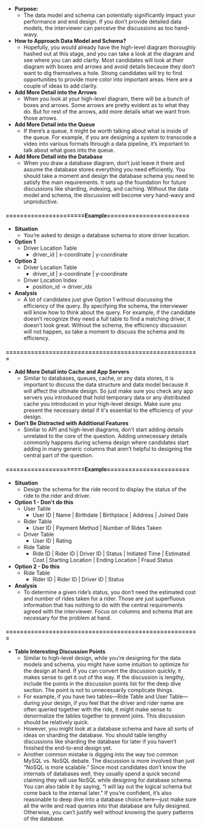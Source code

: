 - **Purpose:**
	- The data model and schema can potentially significantly impact your performance and end design. If you don’t provide detailed data models, the interviewer can perceive the discussions as too hand-wavy.
- **How to Approach Data Model and Schema?**
	- Hopefully, you would already have the high-level diagram thoroughly hashed out at this stage, and you can take a look at the diagram and see where you can add clarity. Most candidates will look at their diagram with boxes and arrows and avoid details because they don’t want to dig themselves a hole. Strong candidates will try to find opportunities to provide more color into important areas. Here are a couple of ideas to add clarity.
- **Add More Detail into the Arrows**
	- When you look at your high-level diagram, there will be a bunch of boxes and arrows. Some arrows are pretty evident as to what they do. But for rest of the arrows, add more details what we want from those arrows.
- **Add More Detail into the Queue**
	- If there’s a queue, it might be worth talking about what is inside of the queue. For example, if you are designing a system to transcode a video into various formats through a data pipeline, it’s important to talk about what goes into the queue.
- **Add More Detail into the Database**
	- When you draw a database diagram, don’t just leave it there and assume the database stores everything you need efficiently. You should take a moment and design the database schema you need to satisfy the main requirements. It sets up the foundation for future discussions like sharding, indexing, and caching. Without the data model and schema, the discussion will become very hand-wavy and unproductive.
#### ======================Example=======================
- **Situation**
	- You’re asked to design a database schema to store driver location.
- **Option 1**
	- Driver Location Table
		- driver_id | x-coordinate | y-coordinate
- **Option 2**
	- Driver Location Table
		- driver_id | x-coordinate | y-coordinate
	- Driver Location Index
		- position_id -> driver_ids
- **Analysis**
	- A lot of candidates just give Option 1 without discussing the efficiency of the query. By specifying the schema, the interviewer will know how to think about the query. For example, if the candidate doesn’t recognize they need a full table to find a matching driver, it doesn’t look great. Without the schema, the efficiency discussion will not happen, so take a moment to discuss the schema and its efficiency.

#### ======================================================
- **Add More Detail into Cache and App Servers**
	- Similar to databases, queues, cache, or any data stores, it is important to discuss the data structure and data model because it will affect the ultimate design. So just make sure you check any app servers you introduced that hold temporary data or any distributed cache you introduced in your high-level design. Make sure you present the necessary detail if it's essential to the efficiency of your design.
- **Don’t Be Distracted with Additional Features**
	- Similar to API and high-level diagrams, don’t start adding details unrelated to the core of the question. Adding unnecessary details commonly happens during schema design where candidates start adding in many generic columns that aren’t helpful to designing the central part of the question.
#### ======================Example=======================
- **Situation**
	- Design the schema for the ride record to display the status of the ride to the rider and driver.
- **Option 1 - Don't do this**
	- User Table
		- User ID | Name | Birthdate | Birthplace | Address | Joined Date
	- Rider Table
		- User ID | Payment Method | Number of Rides Taken
	- Driver Table
		- User ID | Rating
	- Ride Table
		- Ride ID | Rider ID | Driver ID | Status | Initiated Time | Estimated Cost | Starting Location | Ending Location | Fraud Status
- **Option 2 - Do this**
	- Ride Table
		- Rider ID | Rider ID | Driver ID | Status
- **Analysis**
	- To determine a given ride’s status, you don’t need the estimated cost and number of rides taken for a rider. Those are just superfluous information that has nothing to do with the central requirements agreed with the interviewer. Focus on columns and schema that are necessary for the problem at hand.
#### ======================================================
- **Table Interesting Discussion Points**
	- Similar to high-level design, while you’re designing for the data models and schema, you might have some intuition to optimize for the design at hand. If you can convert the discussion quickly, it makes sense to get it out of the way. If the discussion is lengthy, include the points in the discussion points list for the deep dive section. The point is not to unnecessarily complicate things.
	- For example, if you have two tables—Ride Table and User Table—during your design, if you feel that the driver and rider name are often queried together with the ride, it might make sense to denormalize the tables together to prevent joins. This discussion should be relatively quick.
	- However, you might look at a database schema and have all sorts of ideas on sharding the database. You should table lengthy discussions like sharding the database for later if you haven’t finished the end-to-end design yet.
	- Another common mistake is digging into the way too common MySQL vs. NoSQL debate. The discussion is more involved than just “NoSQL is more scalable.” Since most candidates don’t know the internals of databases well, they usually spend a quick second claiming they will use NoSQL while designing for database schema. You can also table it by saying, “I will lay out the logical schema but come back to the internal later.” If you’re confident, it’s also reasonable to deep dive into a database choice here—just make sure all the write and read queries into that database are fully designed. Otherwise, you can’t justify well without knowing the query patterns of the database.
